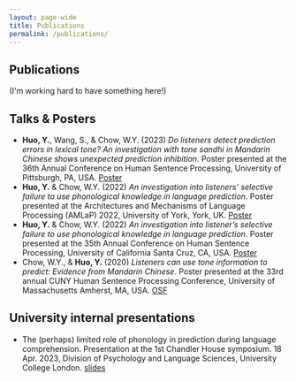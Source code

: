 ```yaml
---
layout: page-wide
title: Publications
permalink: /publications/
---
```


## Publications

(I'm working hard to have something here!)

## Talks & Posters

- **Huo, Y.**, Wang, S., & Chow, W.Y. (2023) *Do listeners detect prediction errors in lexical tone? An investigation with tone sandhi in Mandarin Chinese shows unexpected prediction inhibition*. Poster presented at the 36th Annual Conference on Human Sentence Processing, University of Pittsburgh, PA, USA. <a href="https://virtual.oxfordabstracts.com/#/event/3615/submission/71" target="_blank">Poster</a>
- **Huo, Y.** & Chow, W.Y. (2022) *An investigation into listeners’ selective failure to use phonological knowledge in language prediction*. Poster presented at the Architectures and Mechanisms of Language Processing (AMLaP) 2022, University of York, York, UK. <a href="https://virtual.oxfordabstracts.com/#/event/3067/submission/153" target="_blank">Poster</a>
- **Huo, Y.** & Chow, W.Y. (2022) *An investigation into listener’s selective failure to use phonological knowledge in language prediction*. Poster presented at the 35th Annual Conference on Human Sentence Processing, University of California Santa Cruz, CA, USA. <a href="https://virtual.oxfordabstracts.com/#/event/public/2562/submission/120" target="_blank">Poster</a>
- Chow, W.Y., & **Huo, Y.** (2020) *Listeners can use tone information to predict: Evidence from Mandarin Chinese*. Poster presented at the 33rd annual CUNY Human Sentence Processing Conference, University of Massachusetts Amherst, MA, USA. <a href="https://osf.io/6ckb5/" target="_blank">OSF</a>

## University internal presentations

- The (perhaps) limited role of phonology in prediction during language comprehension. Presentation at the 1st Chandler House symposium. 18 Apr. 2023, Division of Psychology and Language Sciences, University College London. <a href="https://yiling-huo.github.io/chsymposium23-slides/" target="_blank">slides</a>